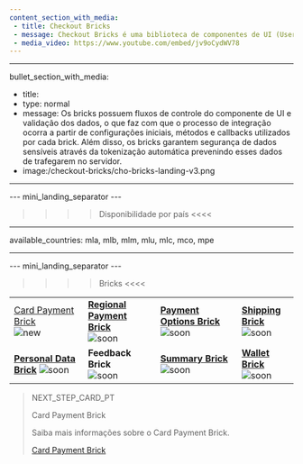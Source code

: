 ```yaml
---
content_section_with_media: 
 - title: Checkout Bricks
 - message: Checkout Bricks é uma biblioteca de componentes de UI (User interface) que tem como objetivo viabilizar uma integração client-side de forma modular por meio de estruturas configuráveis, seguras e com integração simplificada e unificada.
 - media_video: https://www.youtube.com/embed/jv9oCydWV78
---
```


---
bullet_section_with_media: 
 - title: 
 - type: normal
 - message: Os bricks possuem fluxos de controle do componente de UI e validação dos dados, o que faz com que o processo de integração ocorra a partir de configurações iniciais, métodos e callbacks utilizados por cada brick. Além disso, os bricks garantem segurança de dados sensíveis através da tokenização automática prevenindo esses dados de trafegarem no servidor.
 - image:/checkout-bricks/cho-bricks-landing-v3.png
---

--- mini_landing_separator ---

>>>> Disponibilidade por país <<<<
---
available_countries: mla, mlb, mlm, mlu, mlc, mco, mpe

---

--- mini_landing_separator ---

>>>> Bricks <<<<

| | | | |
|---|---|---|---|
| [Card Payment Brick](developers/pt/docs/checkout-bricks/card-payment-brick) <br> ![new](checkout-bricks/new-button-pt.png) | [**Regional Payment Brick**](/developers/pt/docs/checkout-bricks/regional-payment-brick) <br> ![soon](checkout-bricks/soon-button-pt.png) | [**Payment Options Brick**](/developers/pt/docs/checkout-bricks/payment-options-brick) ![soon](checkout-bricks/soon-button-pt.png) | [**Shipping Brick**](/developers/pt/docs/checkout-bricks/shipping-brick) <br> ![soon](checkout-bricks/soon-button-pt.png) |
| [**Personal Data Brick**](/developers/pt/docs/checkout-bricks/personal-data-brick) ![soon](checkout-bricks/soon-button-pt.png) | **Feedback Brick** <br> ![soon](checkout-bricks/soon-button-pt.png) | [**Summary Brick**](/developers/pt/docs/checkout-bricks/summary-brick) <br> ![soon](checkout-bricks/soon-button-pt.png) | [**Wallet Brick**](/developers/pt/docs/checkout-bricks/wallet-brick) <br> ![soon](checkout-bricks/soon-button-pt.png) |

> NEXT_STEP_CARD_PT
>
> Card Payment Brick
>
> Saiba mais informações sobre o Card Payment Brick.
>
> [Card Payment Brick](/developers/pt/docs/checkout-bricks-beta/card-payment-brick)